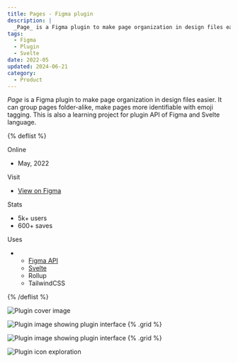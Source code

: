 ```yaml
---
title: Pages - Figma plugin
description: |
  _Page_ is a Figma plugin to make page organization in design files easier. It can group pages folder-alike, make pages more identifiable with emoji tagging. This is also a learning project for plugin API of Figma and Svelte language.
tags:
  - Figma
  - Plugin
  - Svelte
date: 2022-05
updated: 2024-06-21
category:
  - Product
---
```


_Page_ is a Figma plugin to make page organization in design files easier. It can group pages folder-alike, make pages more identifiable with emoji tagging. This is also a learning project for plugin API of Figma and Svelte language.

{% deflist %}

Online

- May, 2022

Visit

- [View on Figma](https://www.figma.com/c/plugin/1107319011917873959)

Stats

- 5k+ users
- 600+ saves

Uses

- - [Figma API](https://www.figma.com/developers/api)
  - [Svelte](https://svelte.dev)
  - Rollup
  - TailwindCSS

{% /deflist %}

![Plugin cover image](project/pages)

![Plugin image showing plugin interface](project/plugin_interface) {% .grid %}

![Plugin image showing plugin interface](project/plugin_setting) {% .grid %}

![Plugin icon exploration](project/pages-icon-exploration)
